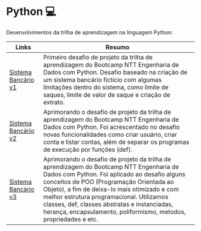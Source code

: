 # Python 💻
Desenvolvimentos da trilha de aprendizagem na linguagem Python:

| Links | Resumo |
|-------|---------|
|[Sistema Bancário v1](https://github.com/QU4TR0/Python/blob/main/Desafio1_DIO_Python.py)| Primeiro desafio de projeto da trilha de aprendizagem do Bootcamp NTT Engenharia de Dados com Python. Desafio baseado na criação de um sistema bancário fictício com algumas limitações dentro do sistema, como limite de saques, limite de valor de saque e criação de extrato.|
|[Sistema Bancário v2](https://github.com/QU4TR0/Python/blob/main/Desafio2_DIO_Python.py)| Aprimorando o desafio de projeto da trilha de aprendizagem do Bootcamp NTT Engenharia de Dados com Python. Foi acrescentado no desafio novas funcionalidades como criar usuário, criar conta e listar contas, além de separar os programas de execução por funções (def).|
|[Sistema Bancário v3](https://github.com/QU4TR0/Python/blob/main/Desafio3_DIO_Python.py)| Aprimorando o desafio de projeto da trilha de aprendizagem do Bootcamp NTT Engenharia de Dados com Python. Foi aplicado ao desafio alguns conceitos de POO (Programação Orientada ao Objeto), a fim de deixa-lo mais otimizado e com melhor estrutura programacional. Utilizamos classes, def, classes abstratas e instanciadas, herança, encapsulamento, poliformismo, metodos, propriedades e etc.|
